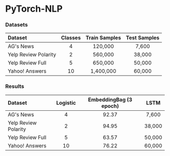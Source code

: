 # PyTorch-NLP


### Datasets 

| Dataset | Classes | Train Samples | Test Samples | 
| :--- | :---: | :---: | :---: | 
| AG's News | 4 | 120,000 | 7,600 | 
| Yelp Review Polarity | 2 | 560,000 | 38,000 |
| Yelp Review Full | 5 | 650,000 | 50,000 | 
| Yahoo! Answers | 10 | 1,400,000 | 60,000 | 

### Results

| Dataset | Logistic | EmbeddingBag (3 epoch) | LSTM | 
| :--- | :---: | :---: | :---: | 
| AG's News | 4 | 92.37 | 7,600 | 
| Yelp Review Polarity | 2 | 94.95 | 38,000 |
| Yelp Review Full | 5 | 63.57 | 50,000 | 
| Yahoo! Answers | 10 | 76.22 | 60,000 | 